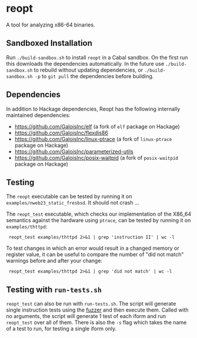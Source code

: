 # reopt

A tool for analyzing x86-64 binaries.

## Sandboxed Installation

Run `./build-sandbox.sh` to install `reopt` in a Cabal sandbox. On the
first run this downloads the dependencies automatically. In the future
use `./build-sandbox.sh` to rebuild without updating dependencies, or
`./build-sandbox.sh -p` to `git pull` the dependencies before
building.

## Dependencies

In addition to Hackage dependencies, Reopt has the following internally maintained dependencies:

- https://github.com/GaloisInc/elf (a fork of `elf` package on Hackage)
- https://github.com/GaloisInc/flexdis86
- https://github.com/GaloisInc/linux-ptrace (a fork of `linux-ptrace` package on Hackage)
- https://github.com/GaloisInc/parameterized-utils
- https://github.com/GaloisInc/posix-waitpid (a fork of `posix-waitpid` package on Hackage)

## Testing

The `reopt` executable can be tested by running it on
`examples/nweb23_static_fresbsd`. It should not crash ...

The `reopt_test` executable, which checks our implementation of the
X86_64 semantics against the hardware using `ptrace`, can be tested by
running it on `examples/thttpd`:

```
 reopt_test examples/thttpd 2>&1 | grep 'instruction II' | wc -l
```

To test changes in which an error would result in a changed memory or
register value, it can be useful to compare the number of "did not
match" warnings before and after your change:

```
 reopt_test examples/thttpd 2>&1 | grep 'did not match' | wc -l
```

## Testing with `run-tests.sh`

`reopt_test` can also be run with `run-tests.sh`. The script will generate
single instruction tests using the [fuzzer](https://github.com/GaloisInc/fuzz64)
and then execute them. Called with no arguments, the script will generate 1 test
of each iform and run `reopt_test` over all of them. There is also the `-s` flag
which takes the name of a test to run, for testing a single iform only.
